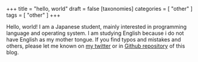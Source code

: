 +++
title = "hello, world"
draft = false
[taxonomies]
	categories = [ "other" ]
	tags = [ "other" ]
+++

Hello, world!
I am a Japanese student, mainly interested in programming language and operating system.
I am studying English because i do not have English as my mother tongue.
If you find typos and mistakes and others, please let me known on [my twitter](https://twitter.com/hobo0xcc) or in [Github repository](https://github.com/hobo0xcc/Blog) of this blog.
